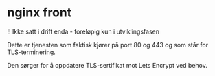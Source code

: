 # nginx front

!! Ikke satt i drift enda - foreløpig kun i utviklingsfasen

Dette er tjenesten som faktisk kjører på port 80 og 443 og som står for TLS-terminering.

Den sørger for å oppdatere TLS-sertifikat mot Lets Encrypt ved behov.
